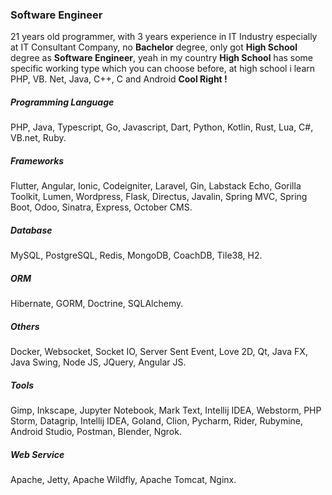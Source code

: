 ### Software Engineer

21 years old programmer, with 3 years experience in IT Industry especially at IT Consultant Company, no **Bachelor** degree, only got **High School** degree as **Software Engineer**, yeah in my country **High School** has some specific working type which you can choose before, at high school i learn PHP, VB. Net, Java, C++, C and Android **Cool Right !**

##### Programming Language

PHP, Java, Typescript, Go, Javascript, Dart, Python, Kotlin, Rust, Lua, C#, VB.net, Ruby.

##### Frameworks

Flutter, Angular, Ionic, Codeigniter, Laravel, Gin, Labstack Echo, Gorilla Toolkit, Lumen, Wordpress, Flask, Directus, Javalin, Spring MVC, Spring Boot, Odoo, Sinatra, Express, October CMS.

##### Database

MySQL, PostgreSQL, Redis, MongoDB, CoachDB, Tile38, H2.

##### ORM

Hibernate, GORM, Doctrine, SQLAlchemy.

##### Others

Docker, Websocket, Socket IO, Server Sent Event, Love 2D, Qt, Java FX, Java Swing, Node JS, JQuery, Angular JS.

##### Tools

Gimp, Inkscape, Jupyter Notebook, Mark Text, Intellij IDEA, Webstorm, PHP Storm, Datagrip, Intellij IDEA, Goland, Clion, Pycharm, Rider, Rubymine, Android Studio, Postman, Blender, Ngrok.

##### Web Service

Apache, Jetty, Apache Wildfly, Apache Tomcat, Nginx.

